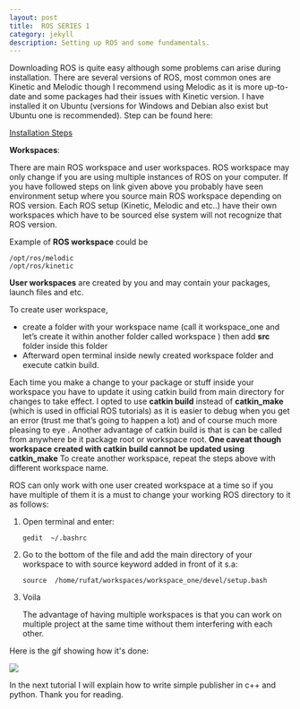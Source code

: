 ```yaml
---
layout: post
title:  ROS SERIES 1
category: jekyll 
description: Setting up ROS and some fundamentals.
---
```


Downloading ROS is quite easy although some problems can arise during installation. There are several versions of ROS, most common ones are Kinetic and Melodic though I recommend using Melodic as it is more up-to-date and some packages had their issues with Kinetic version. I have installed it on Ubuntu (versions for Windows and Debian also exist but Ubuntu one is recommended). Step can be found here:

[Installation Steps](http://wiki.ros.org/melodic/Installation/Ubuntu)

**Workspaces**:

There are main ROS workspace and user workspaces. ROS workspace may only change if you are using multiple instances of ROS on your computer. If you have followed steps  on link given above you probably have seen environment setup where you source main ROS workspace depending on ROS version. Each ROS setup (Kinetic, Melodic and etc..) have their own workspaces which have to be sourced else system will not recognize that ROS version. 

Example of **ROS workspace** could be 

```
/opt/ros/melodic
/opt/ros/kinetic
```

**User workspaces** are created by you and may contain your packages, launch files and etc.

To create user workspace, 

- create a folder with your workspace name (call it workspace_one and let’s create it within another folder called workspace ) then add **src** folder inside this folder
- Afterward open terminal inside newly created workspace folder and execute catkin build.

Each time you make a change to your package or stuff inside your workspace you have to update it using catkin build from main directory for changes to take effect.
I opted to use **catkin build** instead of **catkin_make** (which is used in official ROS tutorials) as it is easier to debug when you get an error (trust me that’s going to happen a lot) and of course much more pleasing to eye . Another advantage of catkin build is that is can be called from anywhere be it package root or workspace root.
**One caveat though workspace created with catkin build cannot be updated using catkin_make**
To create another workspace, repeat the steps above with different workspace name.

ROS can only work with one user created workspace at a time so if you have multiple of them it is a must to change your working ROS directory to it as follows:


1. Open terminal and enter:  

   ```
   gedit  ~/.bashrc 
   ```

2. Go to the bottom of the file and add the main directory of your workspace to with source keyword added in front of it s.a:

   ```
   source  /home/rufat/workspaces/workspace_one/devel/setup.bash
   ```

   

3. Voila

   The advantage of having multiple workspaces is that you can work on multiple project at the same time without them interfering with each other.

Here is the gif showing how it's done:

![](/assets/img/workspace_tutorial.gif)

In the next tutorial I will explain how to write simple publisher in c++ and python. Thank you for reading.

